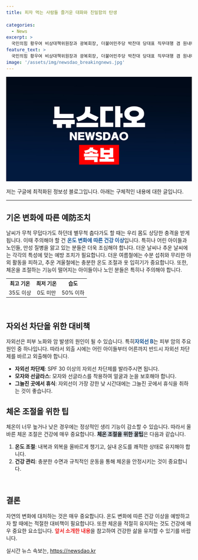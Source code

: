 ```yaml
---
title: 피자 먹는 사람들 즐거운 대화와 친밀함의 탄생

categories:
  - News
excerpt: >
  국민의힘 황우여 비상대책위원장과 광복회장, 더불어민주당 박찬대 당대표 직무대행 겸 원내대표, 조국혁신당 조국 대표가 백범 김구 선생 제75기 추모식에서 대화를 나누고 있다.
feature_text: >
  국민의힘 황우여 비상대책위원장과 광복회장, 더불어민주당 박찬대 당대표 직무대행 겸 원내대표, 조국혁신당 조국 대표가 백범 김구 선생 제75기 추모식에서 대화를 나누고 있다.
image: '/assets/img/newsdao_breakingnews.jpg'
---
```


<p><img src="/assets/img/newsdao_breakingnews.jpg" alt="implanttips 속보" /></p>

<p>저는 구글에 최적화된 정보성 블로그입니다. 아래는 구체적인 내용에 대한 글입니다.</p>

<hr />

<h2 data-ke-size="size26">기온 변화에 따른 예防조치</h2>

<p data-ke-size="size16">날씨가 무척 무덥다가도 하던데 별무척 춥다가도 할 때는 우리 몸도 상당한 충격을 받게 됩니다. 이때 주의해야 할 건 <b><span style="color: #1a5490;">온도 변화에 따른 건강 이상</span></b>입니다. 특히나 어린 아이들과 노인들, 만성 질병을 앓고 있는 분들은 더욱 조심해야 합니다. 더운 날씨나 추운 날씨에는 각각의 특성에 맞는 예방 조치가 필요합니다. 더운 여름철에는 수분 섭취와 무리한 야외 활동을 피하고, 추운 겨울철에는 충분한 온도 조절과 옷 입히기가 중요합니다. 또한, 체온을 조절하는 기능이 떨어지는 아이들이나 노인 분들은 특히나 주의해야 합니다.<p>

<table>
  <tr>
    <td style="text-align: center; height: 17px;"><b>최고 기온</b></td>
    <td style="text-align: center; height: 17px;"><b>최저 기온</b></td>
    <td style="text-align: center; height: 17px;"><b>습도</b></td>
  </tr>
  <tr>
    <td style="text-align: center; height: 17px;">35도 이상</td>
    <td style="text-align: center; height: 17px;">0도 미만</td>
    <td style="text-align: center; height: 17px;">50% 이하</td>
  </tr>
</table>

<p data-ke-size="size16">&nbsp;</p>

<h2 data-ke-size="size26">자외선 차단을 위한 대비책</h2>

<p data-ke-size="size16">자외선은 피부 노화와 암 발생의 원인이 될 수 있습니다. 특히<strong><span style="color: #1a5490;">자외선 B</span></strong>는 피부 암의 주요 원인 중 하나입니다. 따라서 외출 시에는 어린 아이들부터 어른까지 반드시 자외선 차단제를 바르고 외출해야 합니다.</p>

<ul>
  <li><strong>자외선 차단제</strong>: SPF 30 이상의 자외선 차단제를 발라주시면 됩니다.</li>
  <li><strong>모자와 선글라스</strong>: 모자와 선글라스를 착용하여 얼굴과 눈을 보호해야 합니다.</li>
  <li><strong>그늘진 곳에서 휴식</strong>: 자외선이 가장 강한 낮 시간대에는 그늘진 곳에서 휴식을 취하는 것이 좋습니다.</li>
</ul>

<h2 data-ke-size="size26">체온 조절을 위한 팁</h2>

<p data-ke-size="size16">체온이 너무 높거나 낮은 경우에는 정상적인 생리 기능이 감소할 수 있습니다. 따라서 올바른 체온 조절은 건강에 매우 중요합니다. <strong><span style="background-color: #21538527;">체온 조절을 위한 꿀팁</span></strong>은 다음과 같습니다.</p>

<ol>
  <li><strong>온도 조절</strong>: 내복과 외복을 올바르게 챙기고, 실내 온도를 쾌적한 상태로 유지해야 합니다.</li>
  <li><strong>건강 관리</strong>: 충분한 수면과 규칙적인 운동을 통해 체온을 안정시키는 것이 중요합니다.</li>
</ol>

<p data-ke-size="size16">&nbsp;</p>

<h2 data-ke-size="size26">결론</h2>

<p data-ke-size="size16">자연의 변화에 대처하는 것은 매우 중요합니다. 온도 변화에 따른 건강 이상을 예방하고자 할 때에는 적절한 대비책이 필요합니다. 또한 체온을 적절히 유지하는 것도 건강에 매우 중요한 요소입니다. <strong><span style="color: #ee2323;">앞서 소개한 내용</span></strong>을 참고하여 건강한 삶을 유지할 수 있기를 바랍니다.</p>

<p data-ke-size="size16"></p>
실시간 뉴스 속보는, <a href="https://newsdao.kr" rel="dofollow">https://newsdao.kr</a>



